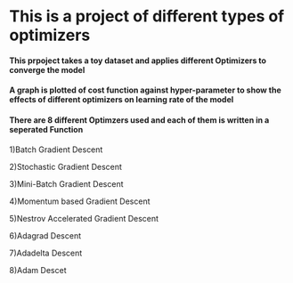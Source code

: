# This is a project of different types of optimizers

#### This prpoject takes a toy dataset and applies different Optimizers to converge the model

#### A graph is plotted of cost function against hyper-parameter to show the effects of different optimizers on learning rate of the model

#### There are 8 different Optimzers used and each of them is written in a seperated Function

1)Batch Gradient Descent

2)Stochastic Gradient Descent

3)Mini-Batch Gradient Descent

4)Momentum based Gradient Descent

5)Nestrov Accelerated Gradient Descent

6)Adagrad Descent

7)Adadelta Descent

8)Adam Descet   
